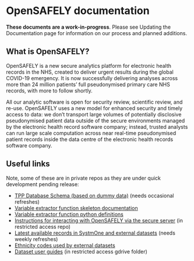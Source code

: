 # OpenSAFELY documentation

 **These documents are a work-in-progress**.  Please see Updating the Documentation page for information on our process and 
 planned additions. 
 
## What is OpenSAFELY?

OpenSAFELY is a new secure analytics platform for electronic health records in the NHS, created to deliver urgent 
results during the global COVID-19 emergency. It is now successfully delivering analyses across more than 24 million 
patients’ full pseudonymised primary care NHS records, with more to follow shortly. 

All our analytic software is open 
for security review, scientific review, and re-use. OpenSAFELY uses a new model for enhanced security and timely 
access to data: we don’t transport large volumes of potentially disclosive pseudonymised patient data outside of the 
secure environments managed by the electronic health record software company; instead, trusted analysts can run large 
scale computation across near real-time pseudonymised patient records inside the data centre of the electronic health 
records software company. 

## Useful links

Note, some of these are in private repos as they are under quick development pending release:

* [TPP Database Schema (based on dummy data)](https://github.com/opensafely/tpp-sql-notebook/blob/master/notebooks/tpp-schema.ipynb) (needs occasional refreshes)
* [Variable extractor function skeleton documentation](https://github.com/opensafely/cohort-extractor/blob/master/cohortextractor/patients.py)
* [Variable extractor function python definitions](https://github.com/opensafely/cohort-extractor/blob/master/cohortextractor/tpp_backend.py)
* [Instructions for interacting with OpenSAFELY via the secure server](https://github.com/opensafely/server-instructions/blob/master/docs/Server-side%20how-to.md) (in restricted access repo)
* [Latest available records in SystmOne and external datasets](https://github.com/opensafely/rapid-reports/blob/master/notebooks/latest-dates.ipynb) (needs weekly refreshes)
* [Ethnicity codes used by external datasets](https://github.com/opensafely/rapid-reports/blob/master/notebooks/ethnicity-codes.ipynb)
* [Dataset user guides](https://docs.google.com/document/d/1EzaRTiapjxxbj10wjN5iYjXbeyHMEErOoaV0tH6Mv1c/) (in restricted access gdrive folder)




